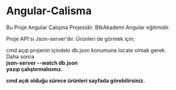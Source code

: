 # Angular-Calisma

Bu Proje Angular Çalışma Projesidir. BtkAkademi Angular eğitimidir.

Proje API'si Json-server'dır. Ürünleri de görmek için; <br>

cmd açıp projenin içindeki db.json konumuna locate olmak gerek. <br>
Daha sonra <br>
<b>json-server --watch db.json <b> <br>
yazıp çalıştırmalısınız. <br>

cmd açık olduğu sürece ürünleri sayfada görebilirsiniz.
